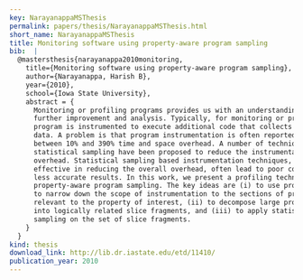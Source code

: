 ```yaml
---
key: NarayanappaMSThesis
permalink: papers/thesis/NarayanappaMSThesis.html
short_name: NarayanappaMSThesis
title: Monitoring software using property-aware program sampling
bib:  |
  @mastersthesis{narayanappa2010monitoring,
    title={Monitoring software using property-aware program sampling},
    author={Narayanappa, Harish B},
    year={2010},
    school={Iowa State University},
    abstract = {
      Monitoring or profiling programs provides us with an understanding for its
      further improvement and analysis. Typically, for monitoring or profiling, the
      program is instrumented to execute additional code that collects necessary
      data. A problem is that program instrumentation is often reported to cause
      between 10% and 390% time and space overhead. A number of techniques based on
      statistical sampling have been proposed to reduce the instrumentation
      overhead. Statistical sampling based instrumentation techniques, although
      effective in reducing the overall overhead, often lead to poor coverage or
      less accurate results. In this work, we present a profiling technique based on
      property-aware program sampling. The key ideas are (i) to use program slicing
      to narrow down the scope of instrumentation to the sections of program
      relevant to the property of interest, (ii) to decompose large program slices
      into logically related slice fragments, and (iii) to apply statistical
      sampling on the set of slice fragments.
    }
  }
kind: thesis
download_link: http://lib.dr.iastate.edu/etd/11410/
publication_year: 2010
---
```

